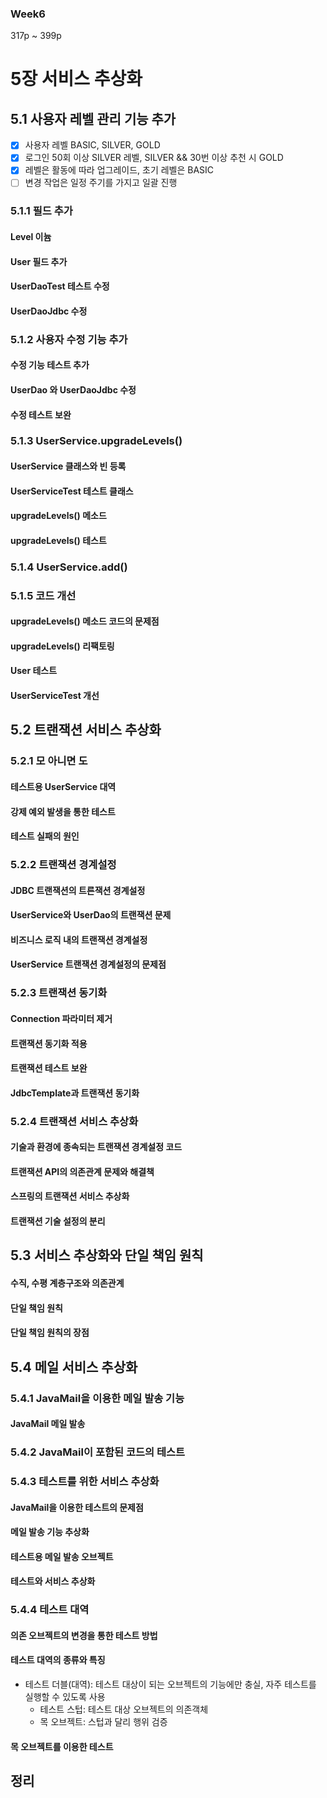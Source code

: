 ### Week6

317p ~ 399p

# 5장 서비스 추상화

## 5.1 사용자 레벨 관리 기능 추가
- [x] 사용자 레벨 BASIC, SILVER, GOLD  
- [x] 로그인 50회 이상 SILVER 레벨, SILVER && 30번 이상 추천 시 GOLD
- [x] 레벨은 활동에 따라 업그레이드, 초기 레벨은 BASIC  
- [ ] 변경 작업은 일정 주기를 가지고 일괄 진행  
### 5.1.1 필드 추가
#### Level 이늄
#### User 필드 추가
#### UserDaoTest 테스트 수정
#### UserDaoJdbc 수정

### 5.1.2 사용자 수정 기능 추가
#### 수정 기능 테스트 추가
#### UserDao 와 UserDaoJdbc 수정
#### 수정 테스트 보완

### 5.1.3 UserService.upgradeLevels()
#### UserService 클래스와 빈 등록
#### UserServiceTest 테스트 클래스
#### upgradeLevels() 메소드
#### upgradeLevels() 테스트

### 5.1.4 UserService.add()

### 5.1.5 코드 개선
#### upgradeLevels() 메소드 코드의 문제점
#### upgradeLevels() 리팩토링
#### User 테스트
#### UserServiceTest 개선

## 5.2 트랜잭션 서비스 추상화
### 5.2.1 모 아니면 도
#### 테스트용 UserService 대역
#### 강제 예외 발생을 통한 테스트
#### 테스트 실패의 원인

### 5.2.2 트랜잭션 경계설정
#### JDBC 트랜잭션의 트른잭션 경계설정
#### UserService와 UserDao의 트랜잭션 문제
#### 비즈니스 로직 내의 트랜잭션 경계설정
#### UserService 트랜잭션 경계설정의 문제점

### 5.2.3 트랜잭션 동기화
#### Connection 파라미터 제거
#### 트랜잭션 동기화 적용
#### 트랜잭션 테스트 보완
#### JdbcTemplate과 트랜잭션 동기화

### 5.2.4 트랜잭션 서비스 추상화
#### 기술과 환경에 종속되는 트랜잭션 경계설정 코드
#### 트랜잭션 API의 의존관계 문제와 해결책
#### 스프링의 트랜잭션 서비스 추상화
#### 트랜잭션 기술 설정의 분리

## 5.3 서비스 추상화와 단일 책임 원칙
#### 수직, 수평 계층구조와 의존관계
#### 단일 책임 원칙
#### 단일 책임 원칙의 장점

## 5.4 메일 서비스 추상화
### 5.4.1 JavaMail을 이용한 메일 발송 기능
#### JavaMail 메일 발송

### 5.4.2 JavaMail이 포함된 코드의 테스트

### 5.4.3 테스트를 위한 서비스 추상화
#### JavaMail을 이용한 테스트의 문제점
#### 메일 발송 기능 추상화
#### 테스트용 메일 발송 오브젝트
#### 테스트와 서비스 추상화

### 5.4.4 테스트 대역
#### 의존 오브젝트의 변경을 통한 테스트 방법
#### 테스트 대역의 종류와 특징
- 테스트 더블(대역): 테스트 대상이 되는 오브젝트의 기능에만 충실, 자주 테스트를 실행할 수 있도록 사용
    - 테스트 스텁: 테스트 대상 오브젝트의 의존객체
    - 목 오브젝트: 스텁과 달리 행위 검증
#### 목 오브젝트를 이용한 테스트

## 정리














